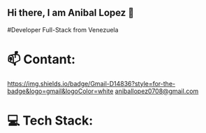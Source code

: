 ## Hi there, I am Anibal Lopez 👋
#Developer Full-Stack from Venezuela

# 📫 Contant:
https://img.shields.io/badge/Gmail-D14836?style=for-the-badge&logo=gmail&logoColor=white aniballopez0708@gmail.com

# 💻 Tech Stack:
<!--
**Aniballopez7/Aniballopez7** is a ✨ _special_ ✨ repository because its `README.md` (this file) appears on your GitHub profile.

Here are some ideas to get you started:

- 🔭 I’m currently working on ...
- 🌱 I’m currently learning ...
- 👯 I’m looking to collaborate on ...
- 🤔 I’m looking for help with ...
- 💬 Ask me about ...
- 📫 How to reach me: ...
- 😄 Pronouns: ...
- ⚡ Fun fact: ...
-->
